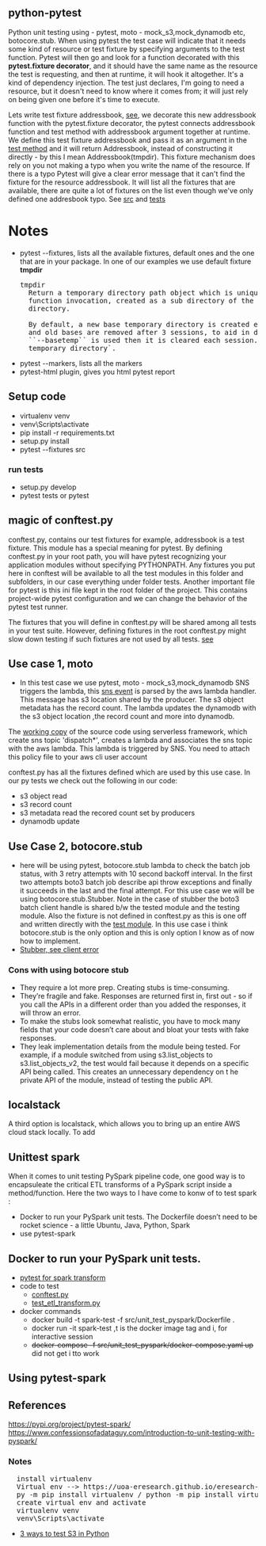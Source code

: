 python-pytest
---------------------------------------------------------------
Python unit testing using - pytest, moto - mock_s3,mock_dynamodb etc, botocore.stub. 
When using pytest the test case will indicate that it needs some kind of resource or test fixture
by specifying arguments to the test function. Pytest will then go and look for a function decorated
with this **pytest.fixture decorator**, and it should have the same name as the resource the test is
requesting, and then at runtime, it will hook it altogether. It's a kind of dependency injection. The test 
just declares, I'm going to need a resource, but it doesn't need to know where it comes from; it will just
rely on being given one before it's time to execute.

Lets write test fixture addressbook, [see](tests/conftest.py), we decorate this new addressbook function with the pytest.fixture decorator, the pytest connects addressbook function and test method with addressbook argument together  at runtime. We define this test fixture addressbook and pass it as an argument in the [test method](tests/test_addressbook.py) and it will return Addressbook, instead of constructing it directly - by this I mean  Addressbook(tmpdir). This fixture mechanism does rely on you not making a typo when you write the name of the resource. If there is a typo Pytest will give a clear error message that it can't find the fixture for the resource addressbook. It will list all the fixtures that are available, there are
quite a lot of fixtures on the list even though we've only defined one addresbook typo. See [src](/src) 
and [tests](/tests)

# Notes
- pytest --fixtures, lists all the available fixtures, default ones and the one that are in your package.
  In one of our examples we use default fixture **tmpdir**
  <pre>
  tmpdir
    Return a temporary directory path object which is unique to each test
    function invocation, created as a sub directory of the base temporary
    directory.

    By default, a new base temporary directory is created each test session,
    and old bases are removed after 3 sessions, to aid in debugging. If
    ``--basetemp`` is used then it is cleared each session. See :ref:`base
    temporary directory`.
  </pre>
- pytest --markers, lists all the markers
- pytest-html plugin, gives you html pytest report

## Setup code
- virtualenv venv
- venv\Scripts\activate
- pip install -r requirements.txt  
- setup.py install
- pytest --fixtures src
### run tests
- setup.py develop
- pytest tests or pytest 


## magic of conftest.py
conftest.py, contains our test fixtures for example, addressbook is a test fixture. This module has a special
meaning for pytest. By defining conftest.py in your root path, you will have pytest recognizing your 
application modules without specifying PYTHONPATH. Any fixtures you put here in conftest will be available
to all the test modules in this folder and subfolders, in our case everything under folder tests. Another 
important file for pytest is this ini file kept in the root folder of the project. This contains project-wide
pytest configuration and we can change the behavior of the pytest test runner.
 
The fixtures that you will define in conftest.py will be shared among all tests in your test suite. However,
defining fixtures in the root conftest.py might slow down testing if such fixtures are not used by all tests.
[see](https://stackoverflow.com/questions/34466027/in-pytest-what-is-the-use-of-conftest-py-files)

## Use case 1, moto
- In this test case we use pytest, moto - mock_s3,mock_dynamodb 
SNS triggers the lambda, this [sns event](src/aws/lambda_events_data/sns_lambda.json) is parsed by the aws lambda handler.
This message has s3 location shared by the producer. The s3 object metadata has the record count. The lambda updates the dynamodb with the s3 object location
,the record count and more into  dynamodb.

The [working copy](src/aws/README.md) of the source code using serverless framework, which create sns topic 'dispatch*', creates a 
lambda and associates the sns topic with the aws lambda. This lambda is triggered by SNS. You need to attach this 
policy file to your aws cli user account

conftest.py has all the fixtures defined which are used by this use case.
In our py tests we check out the following in our code:
- s3 object read
- s3 record count
- s3 metadata read the recored count set by producers
- dynamodb update

## Use Case 2, botocore.stub
- here will be using pytest, botocore.stub
lambda to check the batch job status, with 3 retry attempts with 10 second backoff interval. In the first two attempts
boto3 batch job describe api throw exceptions and finally it succeeds in the last and the final attempt. For this use case
we will be using botocore.stub.Stubber.  Note in the case of stubber the boto3 batch client handle is shared b/w the 
tested module and the testing module. Also the fixture is not defined in conftest.py as this is one off and written directly
with the [test module](tests/test_check_batchjob_status.py). In this use case i think botocore.stub is the only option and 
this is only option I know as of now how to implement.
- [Stubber, see client error](https://botocore.amazonaws.com/v1/documentation/api/latest/reference/stubber.html)

### Cons with using botocore stub
- They require a lot more prep. Creating stubs is time-consuming. 
- They’re fragile and fake. Responses are returned first in, first out - so if you call the  APIs in a different order
  than you added the responses, it will throw an error. 
- To make the stubs look somewhat realistic, you have to mock many fields that your code doesn’t care about and bloat 
  your tests with fake responses.
- They leak implementation details from the module being tested. For example, if a module switched from using s3.list_objects to s3.list_objects_v2, 
  the test would fail because it depends on a specific API being called. This creates an unnecessary dependency on t
  he private API of the module, instead of testing the public API.

  
## localstack
A third option is localstack, which allows you to bring up an entire AWS cloud stack locally. To add 


## Unittest spark
When it comes to unit testing PySpark pipeline code, one good way  is to encapsuleate the critical ETL transforms of a 
PySpark script inside a method/function. Here the two ways to I have come to konw of to test spark :
- Docker to run your PySpark unit tests. The Dockerfile doesn’t need to be rocket science - a little Ubuntu, Java, Python, Spark
- use pytest-spark


Docker to run your PySpark unit tests.
-------------------------------------
- [pytest for spark transform](src/bigdata/etl_transform.py)
- code to test
  - [conftest.py](src/unit_test_pyspark/conftest_docker.py)
  - [test_etl_transform.py](src/unit_test_pyspark/test_etl_transform.py)
- docker commands
  - docker build -t spark-test -f src/unit_test_pyspark/Dockerfile .  
  - docker run -it  spark-test ,t is the docker image tag and i, for interactive session
  - ~~docker-compose -f src/unit_test_pyspark/docker-compose.yaml up~~ did not get i tto work 


 Using pytest-spark
-----------------------


References
---------------
https://pypi.org/project/pytest-spark/
https://www.confessionsofadataguy.com/introduction-to-unit-testing-with-pyspark/


### Notes
<pre>
  install virtualenv
  Virtual env --> https://uoa-eresearch.github.io/eresearch-cookbook/recipe/2014/11/26/python-virtual-env/
  py -m pip install virtualenv / python -m pip install virtualenv
  create virtual env and activate
  virtualenv venv
  venv\Scripts\activate
</pre>
- [3 ways to test S3 in Python](https://www.sanjaysiddhanti.com/2020/04/08/s3testing/)
